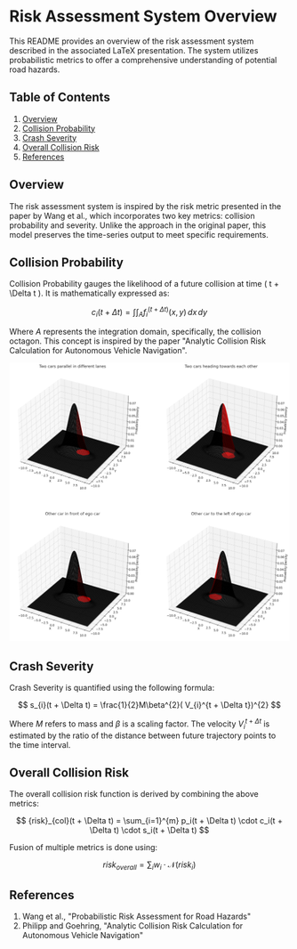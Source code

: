 # Risk Assessment System Overview

This README provides an overview of the risk assessment system described in the associated LaTeX presentation. The system utilizes probabilistic metrics to offer a comprehensive understanding of potential road hazards.

## Table of Contents
1. [Overview](#overview)
2. [Collision Probability](#collision-probability)
3. [Crash Severity](#crash-severity)
4. [Overall Collision Risk](#overall-collision-risk)
5. [References](#references)

## Overview

The risk assessment system is inspired by the risk metric presented in the paper by Wang et al., which incorporates two key metrics: collision probability and severity. Unlike the approach in the original paper, this model preserves the time-series output to meet specific requirements.

## Collision Probability

Collision Probability gauges the likelihood of a future collision at time \( t + \Delta t \). It is mathematically expressed as:


$$
c_{i}(t + \Delta t) = \int\int_{A} f_{i}^{(t + \Delta t)}(x, y) \, dx \, dy
$$


Where $A$ represents the integration domain, specifically, the collision octagon. This concept is inspired by the paper "Analytic Collision Risk Calculation for Autonomous Vehicle Navigation".

![Collision Probability Visualization](assets/collision_prob_visualization.png)

## Crash Severity

Crash Severity is quantified using the following formula:


$$
s_{i}(t + \Delta t) = \frac{1}{2}M\beta^{2}( V_{i}^{t + \Delta t})^{2}
$$


Where $M$ refers to mass and $\beta$ is a scaling factor. The velocity $V_{i}^{t + \Delta t}$ is estimated by the ratio of the distance between future trajectory points to the time interval.

## Overall Collision Risk

The overall collision risk function is derived by combining the above metrics:


$$
{risk}_{col}(t + \Delta t) = \sum_{i=1}^{m} p_i(t + \Delta t) \cdot c_i(t + \Delta t) \cdot s_i(t + \Delta t)
$$


Fusion of multiple metrics is done using:


$$
{risk}_{overall} = \sum_{i} w_i \cdot \mathcal{N}({risk}_i)
$$


## References

1. Wang et al., "Probabilistic Risk Assessment for Road Hazards"
2. Philipp and Goehring, "Analytic Collision Risk Calculation for Autonomous Vehicle Navigation"
